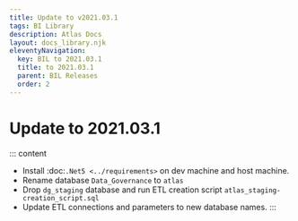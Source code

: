 ```yaml
---
title: Update to v2021.03.1
tags: BI Library
description: Atlas Docs
layout: docs_library.njk
eleventyNavigation:
  key: BIL to 2021.03.1
  title: to 2021.03.1
  parent: BIL Releases
  order: 2
---
```


# Update to 2021.03.1

::: content
- Install :doc:`.Net5 <../requirements>` on dev machine and host machine.
- Rename database ``Data_Governance`` to ``atlas``
- Drop ``dg_staging`` database and run ETL creation script ``atlas_staging-creation_script.sql``
- Update ETL connections and parameters to new database names.
:::
